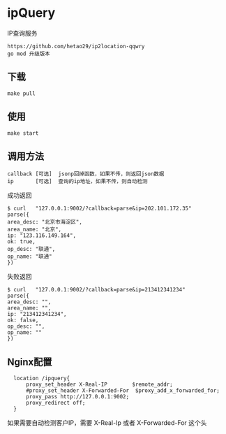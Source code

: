ipQuery
=================

IP查询服务


~~~~
https://github.com/hetao29/ip2location-qqwry
go mod 升级版本
~~~~

下载
----

~~~~
make pull
~~~~

使用
----

~~~~
make start
~~~~

调用方法
--------

~~~~
callback [可选]  jsonp回掉函数，如果不传，则返回json数据
ip       [可选]  查询的ip地址，如果不传，则自动检测
~~~~


成功返回

~~~~
$ curl   "127.0.0.1:9002/?callback=parse&ip=202.101.172.35"
parse({
area_desc: "北京市海淀区",
area_name: "北京",
ip: "123.116.149.164",
ok: true,
op_desc: "联通",
op_name: "联通"
})
~~~~

失败返回

~~~~
$ curl   "127.0.0.1:9002/?callback=parse&ip=213412341234"
parse({
area_desc: "",
area_name: "",
ip: "213412341234",
ok: false,
op_desc: "",
op_name: ""
})
~~~~




Nginx配置
---------

~~~~~
  location /ipquery{
      proxy_set_header X-Real-IP        $remote_addr;
      #proxy_set_header X-Forwarded-For  $proxy_add_x_forwarded_for;
      proxy_pass http://127.0.0.1:9002;
      proxy_redirect off;
  }
~~~~~

如果需要自动检测客户IP，需要 X-Real-Ip 或者 X-Forwarded-For 这个头



